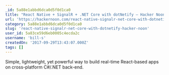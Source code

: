 ```yaml
---
_id: 5a88e1abbd6dca0d5f0d1ca0
title: "React Native + SignalR + .NET Core with dotNetify – Hacker Noon"
url: 'https://hackernoon.com/react-native-signalr-net-core-with-dotnetify-f919083170d4'
category: 5a88e1abbd6dca0d5f0d1ca0
slug: 'react-native-signalr-net-core-with-dotnetify-hacker-noon'
user_id: 5a83ce59d6eb0005c4ecda2c
username: 'bill-s'
createdOn: '2017-09-29T13:43:07.000Z'
tags: []
---
```


Simple, lightweight, yet powerful way to build real-time React-based apps on cross-platform C#/.NET back-end.
